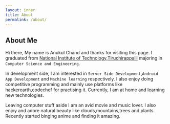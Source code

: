 ```yaml
---
layout: inner
title: About
permalink: /about/
---
```


## About Me

Hi there, My name is Anukul Chand and thanks for visiting this page. I graduated from [National Institute of Technology,Tiruchirappalli](https://www.nitt.edu/) majoring in `Computer Science and Engineering`. 

In development side, I am interested in `Server Side Development`,`Android App Development` and `Machine learning` respectively. I also enjoy doing competitive programming and mainly use platforms like hackerearth,codechef for practising it. Currently, I am at home and learning new technologies.

Leaving computer stuff aside I am an avid movie and music lover. I also enjoy and adore natural beauty like clouds,mountains,trees and plants. Recently started binging anime and finding it amazing.
